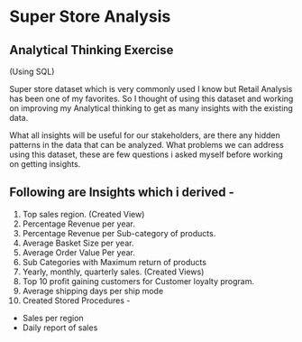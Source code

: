 # Super Store Analysis
## Analytical Thinking Exercise
  (Using SQL)

Super store dataset which is very commonly used I know but Retail Analysis has been one of my favorites. So I thought of using this dataset and working on improving my Analytical thinking to get as many insights with the existing data.

What all insights will be useful for our stakeholders, are there any hidden patterns in the data that can be analyzed. What problems we can address using this dataset, these are few questions i asked myself before working on getting insights.

## Following are Insights which i derived -

1. Top sales region. (Created View)
2. Percentage Revenue per year.
3. Percentage Revenue per Sub-category of products.
4. Average Basket Size per year.
5. Average Order Value Per year.
6. Sub Categories with Maximum return of products
7. Yearly, monthly, quarterly sales. (Created Views)
8. Top 10 profit gaining customers for Customer loyalty program.
9. Average shipping days per ship mode
10. Created Stored Procedures -
- Sales per region
- Daily report of sales
